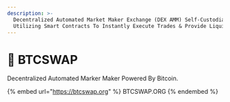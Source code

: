 ```yaml
---
description: >-
  Decentralized Automated Market Maker Exchange (DEX AMM) Self-Custodial Swap
  Utilizing Smart Contracts To Instantly Execute Trades & Provide Liquidity.
---
```


# 💱 BTCSWAP

Decentralized Automated Marker Maker Powered By Bitcoin.

{% embed url="https://btcswap.org" %}
BTCSWAP.ORG
{% endembed %}
